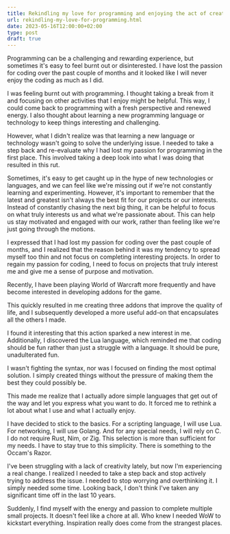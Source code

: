 ```yaml
---
title: Rekindling my love for programming and enjoying the act of creating
url: rekindling-my-love-for-programming.html
date: 2023-05-16T12:00:00+02:00
type: post
draft: true
---
```


Programming can be a challenging and rewarding experience, but sometimes it's
easy to feel burnt out or disinterested. I have lost the passion for coding over
the past couple of months and it looked like I will never enjoy the coding as
much as I did.

I was feeling burnt out with programming. I thought taking a break from it and
focusing on other activities that I enjoy might be helpful. This way, I could
come back to programming with a fresh perspective and renewed energy.  I also
thought about learning a new programming language or technology to keep things
interesting and challenging.

However, what I didn't realize was that learning a new language or technology
wasn't going to solve the underlying issue. I needed to take a step back and
re-evaluate why I had lost my passion for programming in the first place.  This
involved taking a deep look into what I was doing that resulted in this rut.

Sometimes, it's easy to get caught up in the hype of new technologies or
languages, and we can feel like we're missing out if we're not constantly
learning and experimenting. However, it's important to remember that the latest
and greatest isn't always the best fit for our projects or our
interests. Instead of constantly chasing the next big thing, it can be helpful
to focus on what truly interests us and what we're passionate about. This can
help us stay motivated and engaged with our work, rather than feeling like we're
just going through the motions.

I expressed that I had lost my passion for coding over the past couple of
months, and I realized that the reason behind it was my tendency to spread
myself too thin and not focus on completing interesting projects. In order to
regain my passion for coding, I need to focus on projects that truly interest me
and give me a sense of purpose and motivation.

Recently, I have been playing World of Warcraft more frequently and have become
interested in developing addons for the game.

This quickly resulted in me creating three addons that improve the quality of
life, and I subsequently developed a more useful add-on that encapsulates all
the others I made.

I found it interesting that this action sparked a new interest in me.
Additionally, I discovered the Lua language, which reminded me that coding
should be fun rather than just a struggle with a language. It should be pure,
unadulterated fun.

I wasn't fighting the syntax, nor was I focused on finding the most optimal
solution. I simply created things without the pressure of making them the best
they could possibly be.

This made me realize that I actually adore simple languages that get out of the
way and let you express what you want to do. It forced me to rethink a lot about
what I use and what I actually enjoy.

I have decided to stick to the basics. For a scripting language, I will use
Lua. For networking, I will use Golang. And for any special needs, I will rely
on C. I do not require Rust, Nim, or Zig. This selection is more than sufficient
for my needs. I have to stay true to this simplicity. There is something to the
Occam's Razor.

I've been struggling with a lack of creativity lately, but now I'm experiencing
a real change. I realized I needed to take a step back and stop actively trying
to address the issue. I needed to stop worrying and overthinking it. I simply
needed some time. Looking back, I don't think I've taken any significant time
off in the last 10 years.

Suddenly, I find myself with the energy and passion to complete multiple small
projects. It doesn't feel like a chore at all. Who knew I needed WoW to
kickstart everything. Inspiration really does come from the strangest places.
